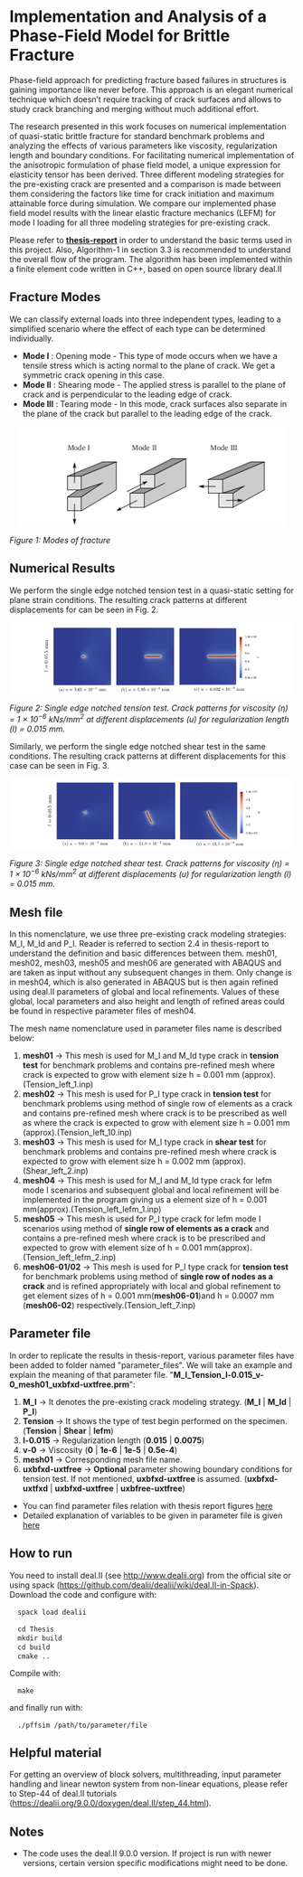 # Implementation and Analysis of a Phase-Field Model for Brittle Fracture

Phase-field approach for predicting fracture based failures in structures is gaining importance like never before. This approach is an elegant numerical technique which doesn’t require tracking of crack surfaces and allows to study crack branching and merging without much additional effort.

The research presented in this work focuses on numerical implementation of quasi-static brittle fracture for standard benchmark problems and analyzing the effects of various parameters like viscosity, regularization length and boundary conditions. For facilitating numerical implementation of the anisotropic formulation of phase field model, a unique expression for elasticity tensor has been derived. Three different modeling strategies for the pre-existing crack are presented
and a comparison is made between them considering the factors like time for crack initiation and maximum attainable force during simulation. We compare our implemented phase field model results with the linear elastic fracture mechanics (LEFM) for mode I loading for all three modeling strategies for pre-existing crack.

<!---This is a finite element code based in deal.II (C++) to simulate crack propagation in brittle materials using phase field model. 
The above project has been developed for a master thesis in FAU Erlangen-Nuremebrg. --->
Please refer to [**thesis-report**](doc/Singh_Thesis_Report.pdf) in order to understand the basic terms used in this project. Also, Algorithm-1 in section 3.3 is recommended to understand the overall flow of the program. The algorithm has been implemented within a finite element code written in C++, based on open source library deal.II

<!---![tenison_ve-6](https://user-images.githubusercontent.com/45743866/116868849-d7351800-ac0f-11eb-9ca9-80953effce21.png "Optional Title") ---> 
<!---<img src="/doc/Images_readme/tension_ve-6.png" width="1000" height="1000"/> 
![text](/doc/Images_readme/tension_ve-6n.png)
*Figure: Single edge notched tension test (M<sub>I</sub>). Crack patterns for viscosity = 1 × 10<sup>−6</sup> kNs/mm<sup>2</sup>
at different displacements (u) for each regularization length (l)*--->

## Fracture Modes ##
We can classify external loads into three independent types, leading to a simplified scenario where the effect of each type can be determined individually.
* **Mode I** : Opening mode - This type of mode occurs when we have a tensile stress which is acting normal to the plane of crack. We get a symmetric crack opening in this case. 
* **Mode II** : Shearing mode - The applied stress is parallel to the plane of crack and is perpendicular to the leading edge of crack.
* **Mode III** : Tearing mode - In this mode, crack surfaces also separate in the plane of the crack but parallel to the leading edge of the crack.
<p align="center">
    <img src="doc/Images_readme/fracturemodes.png" >
</p>
<p>
    <em align="center"> Figure 1: Modes of fracture</em>
</p>

## Numerical Results ##
We perform the single edge notched tension test in a quasi-static setting for plane
strain conditions. The resulting crack patterns at different displacements for can be seen in Fig. 2.
<p align="center">
    <img src="doc/Images_readme/tension_ve-6n2.png" >
</p>
<p>
    <em align="center">Figure 2: Single edge notched tension test. Crack patterns for viscosity (η) = 1 × 10<sup>−6</sup> kNs/mm<sup>2</sup>
at different displacements (u) for regularization length (l) = 0.015 mm.</em>
</p>
Similarly, we perform the single edge notched shear test in the same conditions. The resulting crack patterns at different displacements for this case can be seen in Fig. 3.
<p align="center">
    <img src="doc/Images_readme/shear_ve-6.png" >
</p>
<p>
    <em align="center">Figure 3: Single edge notched shear test. Crack patterns for viscosity (η) = 1 × 10<sup>−6</sup> kNs/mm<sup>2</sup>
at different displacements (u) for regularization length (l) = 0.015 mm.</em>
</p>

## Mesh file
In this nomenclature, we use three pre-existing crack modeling strategies: M_I, M_Id and P_I. Reader is referred to section 2.4 in thesis-report to understand the definition and basic differences between them. mesh01, mesh02, mesh03, mesh05 and mesh06 are generated with ABAQUS and are taken as input without any subsequent changes in them. Only change is in mesh04, which is also generated in ABAQUS but is then again refined using deal.II parameters of global and local refinements. Values of these global, local parameters and also height and length of refined areas could be found in respective parameter files of mesh04.

The mesh name nomenclature used in parameter files name is described below:
1. **mesh01** -> This mesh is used for M_I and M_Id type crack in **tension test** for benchmark problems and contains pre-refined mesh where crack is expected to grow with element size h = 0.001 mm (approx).(Tension_left_1.inp)
2. **mesh02** -> This mesh is used for P_I type crack in **tension test** for benchmark problems using method of single row of elements as a crack and contains pre-refined mesh where crack is to be prescribed as well as where the crack is expected to grow with element size h = 0.001 mm (approx).(Tension_left_10.inp)
3. **mesh03** -> This mesh is used for M_I type crack in **shear test** for benchmark problems and contains pre-refined mesh where crack is expected to grow with element size h = 0.002 mm (approx).(Shear_left_2.inp)
4. **mesh04** -> This mesh is used for M_I and M_Id type crack for lefm mode I scenarios and subsequent global and local refinement will be implemented in the program giving us a element size of h = 0.001 mm(approx).(Tension_left_lefm_1.inp)
5. **mesh05** -> This mesh is used for P_I type crack for lefm mode I scenarios using method of **single row of elements as a crack** and contains a pre-refined mesh where crack is to be prescribed and expected to grow with element size of h = 0.001 mm(approx).(Tension_left_lefm_2.inp)
6. **mesh06-01/02** -> This mesh is used for P_I type crack for **tension test** for benchmark problems using method of **single row of nodes as a crack**  and is refined appropriately with local and global refinement to get element sizes of h = 0.001 mm(**mesh06-01**)and h = 0.0007 mm (**mesh06-02**) respectively.(Tension_left_7.inp)  

## Parameter file
In order to replicate the results in thesis-report, various parameter files have been added to folder named "parameter_files". 
We will take an example and explain the meaning of that parameter file. 
"**M_I_Tension_l-0.015_v-0_mesh01_uxbfxd-uxtfree.prm**":
1. **M_I** -> It denotes the pre-existing crack modeling strategy. (**M_I** | **M_Id** | **P_I**)
2. **Tension** -> It shows the type of test begin performed on the specimen. (**Tension** | **Shear** | **lefm**)
3. **l-0.015** -> Regularization length (**0.015** | **0.0075**)
4. **v-0** -> Viscosity (**0** | **1e-6** | **1e-5** | **0.5e-4**)
5. **mesh01** -> Corresponding mesh file name.
6. **uxbfxd-uxtfree** -> **Optional** parameter showing boundary conditions for tension test. If not mentioned, **uxbfxd-uxtfree** is assumed. (**uxbfxd-uxtfxd** | **uxbfxd-uxtfree** | **uxbfree-uxtfree**)

- You can find parameter files relation with thesis report figures [here](doc/Figures.md)
- Detailed explanation of variables to be given in parameter file is given [here](doc/Parameter.md) 


## How to run

You need to install deal.II (see http://www.dealii.org) from the official site or using spack (https://github.com/dealii/dealii/wiki/deal.II-in-Spack). 
Download the code and configure with:
```
  spack load dealii
```
```
  cd Thesis
  mkdir build
  cd build
  cmake ..
```
Compile with:
```
  make
```
and finally run with:
```
  ./pffsim /path/to/parameter/file
```

## Helpful material
For getting an overview of block solvers, multithreading, input parameter handling and linear newton system from non-linear equations, 
please refer to Step-44 of deal.II tutorials (https://dealii.org/9.0.0/doxygen/deal.II/step_44.html).

## Notes
- The code uses the deal.II 9.0.0 version. If project is run with newer versions, certain version specific modifications might need to be done.

